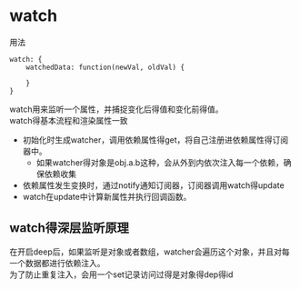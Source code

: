 # watch

用法
```
watch: {
    watchedData: function(newVal, oldVal) {

    }
}
```

watch用来监听一个属性，并捕捉变化后得值和变化前得值。  
watch得基本流程和渲染属性一致

- 初始化时生成watcher，调用依赖属性得get，将自己注册进依赖属性得订阅器中。
  - 如果watcher得对象是obj.a.b这种，会从外到内依次注入每一个依赖，确保依赖收集
- 依赖属性发生变换时，通过notify通知订阅器，订阅器调用watch得update
- watch在update中计算新属性并执行回调函数。

## watch得深层监听原理

在开启deep后，如果监听是对象或者数组，watcher会遍历这个对象，并且对每一个数据都进行依赖注入。  
为了防止重复注入，会用一个set记录访问过得是对象得dep得id